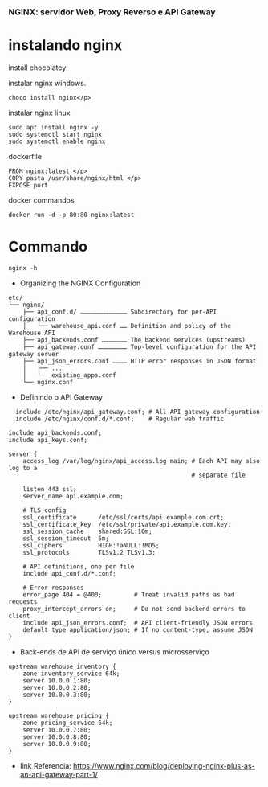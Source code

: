 
<h3> NGINX: servidor Web, Proxy Reverso e API Gateway </h3>  </p>

# instalando nginx

install chocolatey </p>
instalar nginx windows.</p>
````
choco install nginx</p>
````
instalar nginx linux
````
sudo apt install nginx -y
sudo systemctl start nginx 
sudo systemctl enable nginx
````

dockerfile</p>
````
FROM nginx:latest </p>
COPY pasta /usr/share/nginx/html </p> 
EXPOSE port
````

docker commandos </p>
````
docker run -d -p 80:80 nginx:latest
````

# Commando

````
nginx -h
````

- Organizing the NGINX Configuration</p>
````
etc/ 
└── nginx/  
    ├── api_conf.d/ ………………………………… Subdirectory for per-API configuration 
    │   └── warehouse_api.conf …… Definition and policy of the Warehouse API 
    ├── api_backends.conf ………………… The backend services (upstreams) 
    ├── api_gateway.conf …………………… Top-level configuration for the API gateway server
    ├── api_json_errors.conf ………… HTTP error responses in JSON format
    │   ├── ... 
    │   └── existing_apps.conf
    └── nginx.conf 
````

- Definindo o API Gateway

````
  include /etc/nginx/api_gateway.conf; # All API gateway configuration
  include /etc/nginx/conf.d/*.conf;    # Regular web traffic
````

````
include api_backends.conf;
include api_keys.conf;

server {
    access_log /var/log/nginx/api_access.log main; # Each API may also log to a 
                                                   # separate file

    listen 443 ssl;
    server_name api.example.com;

    # TLS config
    ssl_certificate      /etc/ssl/certs/api.example.com.crt;
    ssl_certificate_key  /etc/ssl/private/api.example.com.key;
    ssl_session_cache    shared:SSL:10m;
    ssl_session_timeout  5m;
    ssl_ciphers          HIGH:!aNULL:!MD5;
    ssl_protocols        TLSv1.2 TLSv1.3;

    # API definitions, one per file
    include api_conf.d/*.conf;

    # Error responses
    error_page 404 = @400;         # Treat invalid paths as bad requests
    proxy_intercept_errors on;     # Do not send backend errors to client
    include api_json_errors.conf;  # API client-friendly JSON errors
    default_type application/json; # If no content-type, assume JSON
}
````


- Back-ends de API de serviço único versus microsserviço

````
upstream warehouse_inventory {
    zone inventory_service 64k;
    server 10.0.0.1:80;
    server 10.0.0.2:80;
    server 10.0.0.3:80;
}

upstream warehouse_pricing {
    zone pricing_service 64k;
    server 10.0.0.7:80;
    server 10.0.0.8:80;
    server 10.0.0.9:80;
}
````

- link Referencia: https://www.nginx.com/blog/deploying-nginx-plus-as-an-api-gateway-part-1/